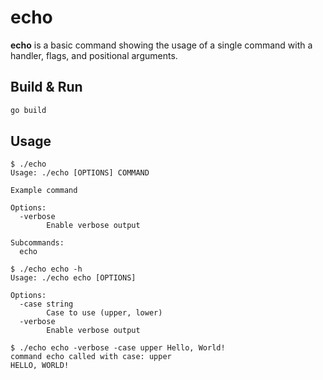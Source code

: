 # echo

**echo** is a basic command showing the usage of a single command with a handler, flags, and positional arguments.

## Build & Run

```sh
go build
```

## Usage

```
$ ./echo
Usage: ./echo [OPTIONS] COMMAND

Example command

Options:
  -verbose
        Enable verbose output

Subcommands:
  echo
```

```
$ ./echo echo -h
Usage: ./echo echo [OPTIONS]

Options:
  -case string
        Case to use (upper, lower)
  -verbose
        Enable verbose output
```

```
$ ./echo echo -verbose -case upper Hello, World!
command echo called with case: upper
HELLO, WORLD!
```
